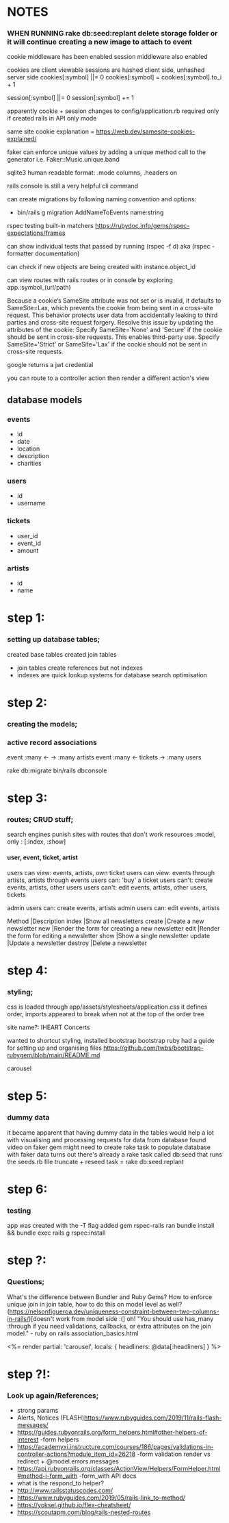 # NOTES
### WHEN RUNNING rake db:seed:replant delete storage folder or it will continue creating a new image to attach to event

cookie middleware has been enabled
session middleware also enabled

cookies are client viewable
sessions are hashed client side, unhashed server side
cookies[:symbol] ||= 0
cookies[:symbol] = cookies[:symbol].to_i + 1

session[:symbol] ||= 0
session[:symbol] += 1

apparently cookie + session changes to config/application.rb required only if created rails in API only mode

same site cookie explanation = https://web.dev/samesite-cookies-explained/

faker can enforce unique values by adding a unique method call to the generator i.e. Faker::Music.unique.band 

sqlite3 human readable format: .mode columns, .headers on

rails console is still a very helpful cli command

can create migrations by following naming convention and options:
  - bin/rails g migration AddNameToEvents name:string

rspec testing built-in matchers
https://rubydoc.info/gems/rspec-expectations/frames

can show individual tests that passed by running (rspec -f d) aka (rspec -formatter documentation)

can check if new objects are being created with instance.object_id

can view routes with rails routes or in console by exploring app.:symbol_(url/path)

Because a cookie’s SameSite attribute was not set or is invalid, it defaults to SameSite=Lax, which prevents the cookie from being sent in a cross-site request. This behavior protects user data from accidentally leaking to third parties and cross-site request forgery.
Resolve this issue by updating the attributes of the cookie:
Specify SameSite='None' and 'Secure' if the cookie should be sent in cross-site requests. This enables third-party use.
Specify SameSite='Strict' or SameSite='Lax' if the cookie should not be sent in cross-site requests.

google returns a jwt credential

you can route to a controller action then render a different action's view

## database models

### events
- id
- date
- location
- description
- charities

### users
- id
- username

### tickets
- user_id
- event_id
- amount

### artists
- id
- name

# step 1:
### setting up database tables;
created base tables
created join tables
  - join tables create references but not indexes
  - indexes are quick lookup systems for database search optimisation

# step 2:
### creating the models;
### active record associations

event :many <-  -> :many artists
event :many <- tickets -> :many users

rake db:migrate
bin/rails dbconsole

# step 3:
### routes; CRUD stuff;
search engines punish sites with routes that don't work
resources :model, only : [:index, :show]

#### user, event, ticket, artist
users can view: events, artists, own ticket
users can view: events through artists, artists through events
users can: 'buy' a ticket
users can't: create events, artists, other users
users can't: edit events, artists, other users, tickets

admin users can: create events, artists
admin users can: edit events, artists

Method  |Description
index	  |Show all newsletters
create	|Create a new newsletter
new	    |Render the form for creating a new newsletter
edit	  |Render the form for editing a newsletter
show	  |Show a single newsletter
update	|Update a newsletter
destroy	|Delete a newsletter

# step 4:
### styling;

css is loaded through app/assets/stylesheets/application.css
it defines order, imports appeared to break when not at the top of the order tree

site name?: IHEART Concerts

wanted to shortcut styling, installed bootstrap
bootstrap ruby had a guide for setting up and organising files
https://github.com/twbs/bootstrap-rubygem/blob/main/README.md

carousel

# step 5:
### dummy data

it became apparent that having dummy data in the tables would help a lot with visualising and processing requests for data from database
found video on faker gem
might need to create rake task to populate database with faker data
turns out there's already a rake task called db:seed that runs the seeds.rb file
truncate + reseed task = rake db:seed:replant

# step 6:
### testing

app was created with the -T flag
added gem rspec-rails
ran bundle install && bundle exec rails g rspec:install

# step ?:
### Questions;

What's the difference between Bundler and Ruby Gems?
How to enforce unique join in join table, how to do this on model level as well? (https://nelsonfigueroa.dev/uniqueness-constraint-between-two-columns-in-rails/)[doesn't work from model side :(]
oh! "You should use has_many :through if you need validations, callbacks, or extra attributes on the join model." - ruby on rails association_basics.html

<%= render partial: 'carousel', locals: { headliners: @data[:headliners] } %>

# step ?!:
### Look up again/References;
- strong params
- Alerts, Notices (FLASH)https://www.rubyguides.com/2019/11/rails-flash-messages/
- https://guides.rubyonrails.org/form_helpers.html#other-helpers-of-interest -form helpers
- https://academyxi.instructure.com/courses/186/pages/validations-in-controller-actions?module_item_id=26218 -form validation render vs redirect + @model.errors.messages
- https://api.rubyonrails.org/classes/ActionView/Helpers/FormHelper.html#method-i-form_with -form_with API docs
- what is the respond_to helper?
- http://www.railsstatuscodes.com/
- https://www.rubyguides.com/2019/05/rails-link_to-method/
- https://yoksel.github.io/flex-cheatsheet/
- https://scoutapm.com/blog/rails-nested-routes